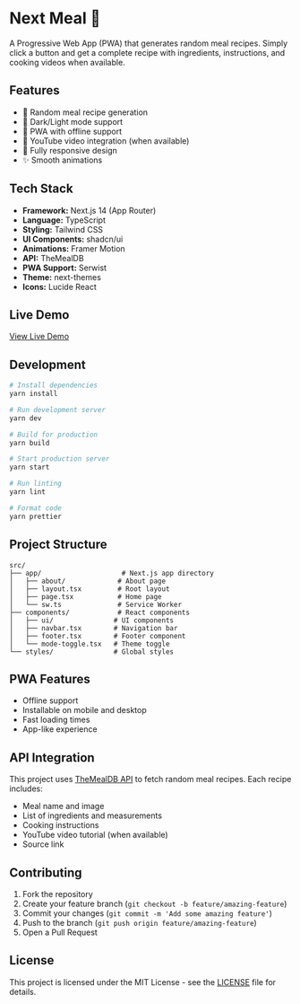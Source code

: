 # Next Meal 🍔

A Progressive Web App (PWA) that generates random meal recipes. Simply click a button and get a complete recipe with ingredients, instructions, and cooking videos when available.

## Features

- 🎲 Random meal recipe generation
- 🌙 Dark/Light mode support
- 📱 PWA with offline support
- 🎥 YouTube video integration (when available)
- 📱 Fully responsive design
- ✨ Smooth animations

## Tech Stack

- **Framework:** Next.js 14 (App Router)
- **Language:** TypeScript
- **Styling:** Tailwind CSS
- **UI Components:** shadcn/ui
- **Animations:** Framer Motion
- **API:** TheMealDB
- **PWA Support:** Serwist
- **Theme:** next-themes
- **Icons:** Lucide React

## Live Demo

[View Live Demo](https://nextmeal.aleksa.io)

## Development

```bash
# Install dependencies
yarn install

# Run development server
yarn dev

# Build for production
yarn build

# Start production server
yarn start

# Run linting
yarn lint

# Format code
yarn prettier
```

## Project Structure

```
src/
├── app/                    # Next.js app directory
│   ├── about/             # About page
│   ├── layout.tsx         # Root layout
│   ├── page.tsx           # Home page
│   └── sw.ts              # Service Worker
├── components/            # React components
│   ├── ui/               # UI components
│   ├── navbar.tsx        # Navigation bar
│   ├── footer.tsx        # Footer component
│   └── mode-toggle.tsx   # Theme toggle
└── styles/               # Global styles
```

## PWA Features

- Offline support
- Installable on mobile and desktop
- Fast loading times
- App-like experience

## API Integration

This project uses [TheMealDB API](https://www.themealdb.com/api.php) to fetch random meal recipes. Each recipe includes:

- Meal name and image
- List of ingredients and measurements
- Cooking instructions
- YouTube video tutorial (when available)
- Source link

## Contributing

1. Fork the repository
2. Create your feature branch (`git checkout -b feature/amazing-feature`)
3. Commit your changes (`git commit -m 'Add some amazing feature'`)
4. Push to the branch (`git push origin feature/amazing-feature`)
5. Open a Pull Request

## License

This project is licensed under the MIT License - see the [LICENSE](LICENSE) file for details.
